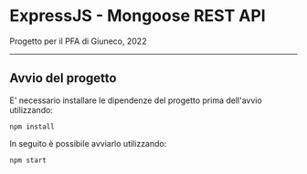 # ExpressJS - Mongoose REST API

Progetto per il PFA di Giuneco, 2022

---

## Avvio del progetto

E' necessario installare le dipendenze del progetto prima dell'avvio utilizzando:

    npm install

In seguito è possibile avviarlo utilizzando:

    npm start
